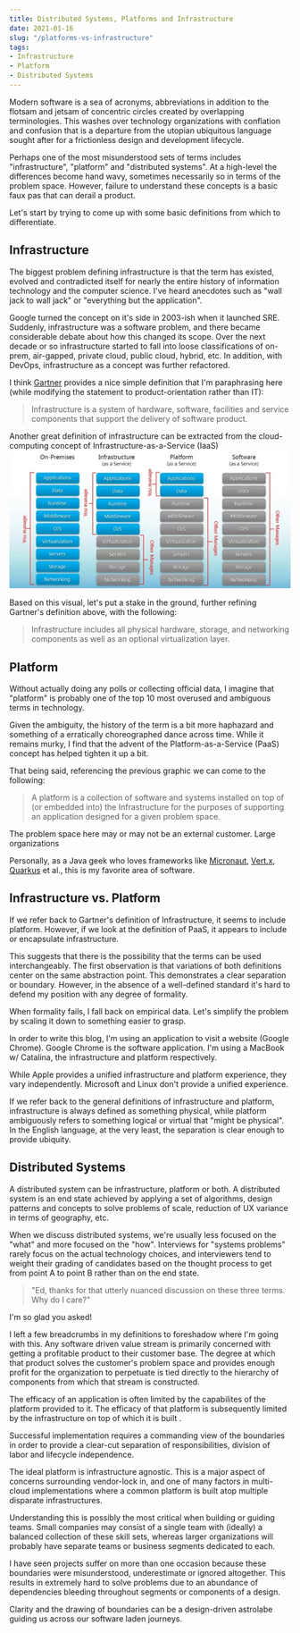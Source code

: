 ```yaml
---
title: Distributed Systems, Platforms and Infrastructure
date: 2021-01-16
slug: "/platforms-vs-infrastructure"
tags:
- Infrastructure
- Platform
- Distributed Systems
---
```


Modern software is a sea of acronyms, abbreviations in addition to the flotsam and jetsam of concentric circles created by overlapping terminologies. This washes over technology organizations with conflation and confusion that is a departure from the utopian ubiquitous language sought after for a frictionless design and development lifecycle.

Perhaps one of the most misunderstood sets of terms includes "infrastructure", "platform" and "distributed systems". At a high-level the differences become hand wavy, sometimes necessarily so in terms of the problem space. However, failure to understand these concepts is a basic faux pas that can derail a product.

Let's start by trying to come up with some basic definitions from which to differentiate.

## Infrastructure

The biggest problem defining infrastructure is that the term has existed, evolved and contradicted itself for nearly the entire history of information technology and the computer science. I've heard anecdotes such as "wall jack to wall jack" or "everything but the application".

Google turned the concept on it's side in 2003-ish when it launched SRE. Suddenly, infrastructure was a software problem, and there became considerable debate about how this changed its scope. Over the next decade or so infrastructure started to fall into loose classifications of on-prem, air-gapped, private cloud, public cloud, hybrid, etc. In addition, with DevOps, infrastructure as a concept was further refactored.

I think [Gartner](http://gartner.com/) provides a nice simple definition that I'm paraphrasing here (while modifying the statement to product-orientation rather than IT):

> Infrastructure is a system of hardware, software, facilities and service components that support the delivery of 
> software product.

Another great definition of infrastructure can be extracted from the cloud-computing concept of Infrastructure-as-a-Service (IaaS)
![IAAS vs. Paas](content/posts/img/iaasvspaas.webp)

Based on this visual, let's put a stake in the ground, further refining Gartner's definition above, with the following:

> Infrastructure includes all physical hardware, storage, and networking components as well as an optional 
> virtualization layer. 

## Platform

Without actually doing any polls or collecting official data, I imagine that "platform" is probably one of the top 10 most overused and ambiguous terms in technology.


Given the ambiguity, the history of the term is a bit more haphazard and something of a  erratically choreographed dance across time. While it remains murky, I find that the advent of the Platform-as-a-Service (PaaS) concept has helped tighten it up a bit.


That being said, referencing the previous graphic we can come to the following:

> A platform is a collection of software and systems installed on top of (or embedded into) the Infrastructure for 
> the purposes of supporting an application designed for a given problem space. 

The problem space here may or may not be an external customer. Large organizations


Personally, as a Java geek who loves frameworks like [Micronaut](https://micronaut.io/), [Vert.x](https://vertx.io/),
[Quarkus](https://quarkus.io/) et al., 
this is my favorite area of 
software. 

## Infrastructure vs. Platform

If we refer back to Gartner's definition of Infrastructure, it seems to include platform. However, if we look at the definition of PaaS, it appears to include or encapsulate infrastructure.


This suggests that there is the possibility that the terms can be used interchangeably. The first observation is that variations of both definitions center on the same abstraction point. This demonstrates a clear separation or boundary. However,  in the absence of a well-defined standard it's hard to defend my position with any degree of formality.


When formality fails, I fall back on empirical data. Let's simplify the problem by scaling it down to something easier to grasp.


In order to write this blog, I'm using an application to visit a website (Google Chrome). Google Chrome is the software application. I'm using a MacBook w/ Catalina, the infrastructure and platform respectively.


While Apple provides a unified infrastructure and platform experience, they vary independently. Microsoft and Linux don't provide a unified experience.


If we refer back to the general definitions of infrastructure and platform, infrastructure is always defined as something physical, while platform ambiguously refers to something logical or virtual that "might be physical". In the English language, at the very least, the separation is clear enough to provide ubiquity. 

## Distributed Systems

A distributed system can be infrastructure, platform or both. A distributed system is an end state achieved by applying a set of algorithms, design patterns and concepts to solve problems of scale, reduction of UX variance in terms of geography, etc.

When we discuss distributed systems, we're usually less focused on the "what" and more focused on the "how". Interviews for "systems problems" rarely focus on the actual technology choices, and interviewers tend to weight their grading of candidates based on the thought process to get from point A to point B rather than on the end state.

> "Ed, thanks for that utterly nuanced discussion on these three terms. Why do I care?"

I'm so glad you asked!


I left a few breadcrumbs in my definitions to foreshadow where I'm going with this. Any software driven value stream is primarily concerned with getting a profitable product to their customer base. The degree at which that product solves the customer's problem space and provides enough profit for the organization to perpetuate is tied directly to the hierarchy of components from which that stream is constructed.


The efficacy of an application is often limited by the capabilites of the platform provided to it. The efficacy of that platform is subsequently limited by the infrastructure on top of which it is built .


Successful implementation requires a commanding view of the boundaries in order to provide a clear-cut separation of responsibilities, division of labor and lifecycle independence.


The ideal platform is infrastructure agnostic. This is a major aspect of concerns surrounding vendor-lock in, and one of many factors in multi-cloud implementations where a common platform is built atop multiple disparate infrastructures. 

Understanding this is possibly the most critical when building or guiding teams. Small companies may consist of a single team with (ideally) a balanced collection of these skill sets, whereas larger organizations will probably have separate teams or business segments dedicated to each.


I have seen projects suffer on more than one occasion because these boundaries were misunderstood, underestimate or ignored altogether. This results in extremely hard to solve problems due to an abundance of dependencies bleeding throughout segments or components of a design.


Clarity and the drawing of boundaries can be a design-driven astrolabe guiding us across our software laden journeys. 